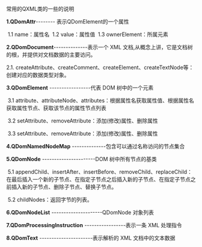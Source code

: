 常用的QXML类的一些的说明



**1.QDomAttr**--------  表示QDomElement的一个属性

​	1.1 name：属性名
​	1.2 value：属性值
​	1.3 ownerElement：所属元素

**2.QDomDocument**--------------表示一个 XML 文档,从概念上讲，它是文档树的根，并提供对文档数据的主要访问。

2.1. createAttribute、createComment、createElement、createTextNode等：创建对应的数据类型对象。

**3.QDomElement** -----------------代表 DOM 树中的一个元素

​	3.1 attribute、attributeNode、attributes：根据属性名获取属性值、根据属性名获取属性节点、获取该节点的属性节点列表

​	3.2 setAttribute、removeAttribute：添加(修改)属性、删除属性

​	3.3 setAttribute、removeAttribute：添加(修改)属性、删除属性

**4.QDomNamedNodeMap** --------------包含可以通过名称访问的节点集合

**5.QDomNode** ----------------------DOM 树中所有节点的基类

​	5.1  appendChild、insertAfter、insertBefore、removeChild、replaceChild：在最后插入一个新的子节点、在指定子节点之后插入新的子节点、在指定子节点之前插入新的子节点、删除子节点、替换子节点。

​	5.2 childNodes：返回字节的列表。

**6.QDomNodeList** ---------------------QDomNode 对象列表

**7.QDomProcessingInstruction** -----------------表示一条 XML 处理指令

**8.QDomText**			----------------------表示解析的 XML 文档中的文本数据

​	